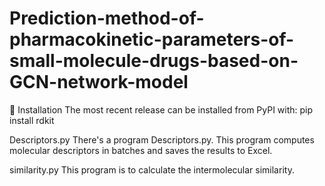 # Prediction-method-of-pharmacokinetic-parameters-of-small-molecule-drugs-based-on-GCN-network-model
🚀 Installation
The most recent release can be installed from PyPI with:
pip install rdkit

Descriptors.py
There's a program Descriptors.py. This program computes molecular descriptors in batches and saves the results to Excel.

similarity.py
This program is to calculate the intermolecular similarity.

